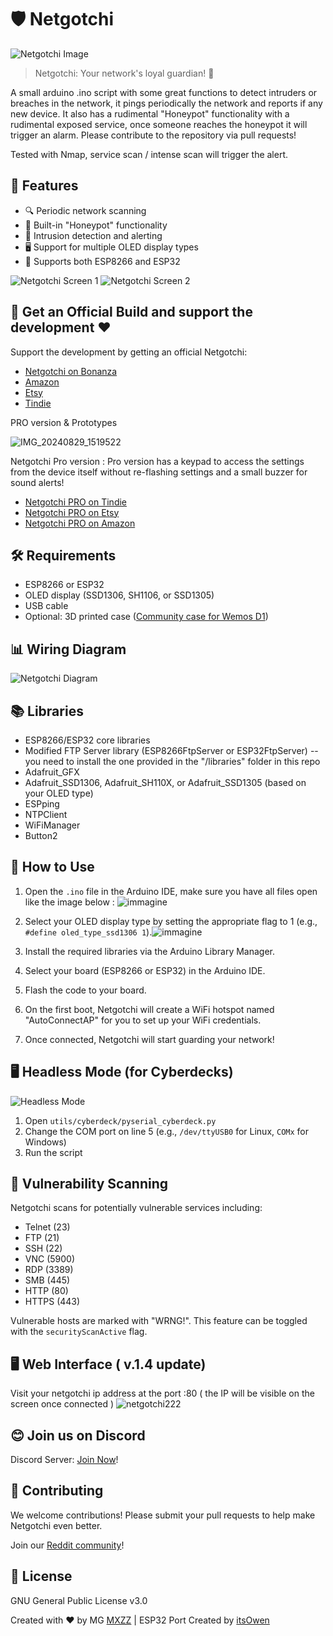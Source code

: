# 🛡️ Netgotchi

![Netgotchi Image](https://github.com/MXZZ/Netgotchi/assets/3322271/947416e6-c088-4167-ba62-e69a6d1170ce)

> Netgotchi: Your network's loyal guardian! 🐾

A small arduino .ino script with some great functions to detect intruders or breaches in the network, it pings periodically the network and reports if any new device. It also has a rudimental "Honeypot" functionality with a rudimental exposed service, once someone reaches the honeypot it will trigger an alarm. Please contribute to the repository via pull requests!

Tested with Nmap, service scan / intense scan will trigger the alert.

## 🌟 Features

- 🔍 Periodic network scanning
- 🍯 Built-in "Honeypot" functionality
- 🚨 Intrusion detection and alerting
- 🖥️ Support for multiple OLED display types
- 🔄 Supports both ESP8266 and ESP32

![Netgotchi Screen 1](https://github.com/MXZZ/Netgotchi/assets/3322271/cf8d7fec-7b33-4f14-9992-8cb4806633f2) ![Netgotchi Screen 2](https://github.com/MXZZ/Netgotchi/assets/3322271/68f4fe6c-9172-422b-ba39-ee901c098840)

## 🛒 Get an Official Build and support the development ❤ 

Support the development by getting an official Netgotchi:
- [Netgotchi on Bonanza](https://www.bonanza.com/listings/NETGOTCHI-pwnagotchi-older-brother-scans-and-protect-your-network-/1657032899?fref=WCsgHJd3)
- [Amazon](https://amzn.to/4dd5yjA)
- [Etsy](https://olleadventures.etsy.com/listing/1752764124)
- [Tindie](https://www.tindie.com/products/ollestore/negotchi-network-security-scanner/)

PRO version & Prototypes 


![IMG_20240829_1519522](https://github.com/user-attachments/assets/b584b5f6-9727-46fc-9bce-9cad7c8529e4)

Netgotchi Pro version :
Pro version has a keypad to access the settings from the device itself without re-flashing settings and a small buzzer for sound alerts!
- [Netgotchi PRO on Tindie](https://www.tindie.com/products/35655/)
- [Netgotchi PRO on Etsy](https://olleadventures.etsy.com/listing/1771783598)
- [Netgotchi PRO on Amazon](https://amzn.to/4gfUogy) 

## 🛠️ Requirements

- ESP8266 or ESP32
- OLED display (SSD1306, SH1106, or SSD1305)
- USB cable
- Optional: 3D printed case ([Community case for Wemos D1](https://www.printables.com/model/510481-terminal-for-ssd1306-096-oled-and-wemos-d1-mini))

## 📊 Wiring Diagram

![Netgotchi Diagram](https://github.com/MXZZ/Netgotchi/assets/3322271/54fb9be5-4fe4-4ff3-b24a-f2a05287d893)

## 📚 Libraries

- ESP8266/ESP32 core libraries
- Modified FTP Server library (ESP8266FtpServer or ESP32FtpServer) -- you need to install the one provided in the "/libraries" folder in this repo
- Adafruit_GFX
- Adafruit_SSD1306, Adafruit_SH110X, or Adafruit_SSD1305 (based on your OLED type)
- ESPping
- NTPClient
- WiFiManager
- Button2

## 🚀 How to Use

1. Open the `.ino` file in the Arduino IDE, make sure you have all files open like the image below :
   ![immagine](https://github.com/user-attachments/assets/552f5d19-d55d-4d47-9ef4-f200438421e6)

2. Select your OLED display type by setting the appropriate flag to 1 (e.g., `#define oled_type_ssd1306 1`).![immagine](https://github.com/user-attachments/assets/c1fef59b-e22a-4555-94cb-8ef26b71e756)

3. Install the required libraries via the Arduino Library Manager.
4. Select your board (ESP8266 or ESP32) in the Arduino IDE.
5. Flash the code to your board.
6. On the first boot, Netgotchi will create a WiFi hotspot named "AutoConnectAP" for you to set up your WiFi credentials.
7. Once connected, Netgotchi will start guarding your network!

## 🖥️ Headless Mode (for Cyberdecks)

![Headless Mode](https://github.com/MXZZ/Netgotchi/assets/3322271/f12ba979-5936-4bee-9d36-eba67ddebf59)

1. Open `utils/cyberdeck/pyserial_cyberdeck.py`
2. Change the COM port on line 5 (e.g., `/dev/ttyUSB0` for Linux, `COMx` for Windows)
3. Run the script

## 🔎 Vulnerability Scanning

Netgotchi scans for potentially vulnerable services including:
- Telnet (23)
- FTP (21)
- SSH (22)
- VNC (5900)
- RDP (3389)
- SMB (445)
- HTTP (80)
- HTTPS (443)

Vulnerable hosts are marked with "WRNG!". This feature can be toggled with the `securityScanActive` flag.

## 🖥️ Web Interface ( v.1.4 update)
Visit your netgotchi ip address at the port :80 ( the IP will be visible on the screen once connected )
![netgotchi222](https://github.com/user-attachments/assets/e5473956-e858-45dd-8c93-b7030d33723e)


## 😊 Join us on Discord

Discord Server: [Join Now](https://discord.gg/hM4w8eTKrt)!

## 🤝 Contributing

We welcome contributions! Please submit your pull requests to help make Netgotchi even better.

Join our [Reddit community](https://www.reddit.com/r/Netgotchi/)!

## 📜 License

GNU General Public License v3.0

Created with ❤️ by MG [MXZZ](https://github.com/MXZZ) | ESP32 Port Created by [itsOwen](https://github.com/itsOwen)
